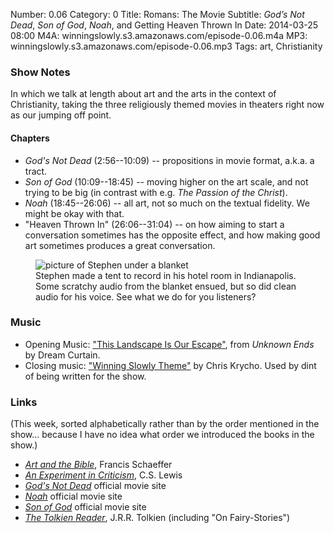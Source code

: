 Number: 0.06
Category: 0
Title: Romans: The Movie
Subtitle: <cite>God&rsquo;s Not Dead</cite>, <cite>Son of God</cite>, <cite>Noah</cite>, and Getting Heaven Thrown In
Date: 2014-03-25 08:00
M4A: winningslowly.s3.amazonaws.com/episode-0.06.m4a
MP3: winningslowly.s3.amazonaws.com/episode-0.06.mp3
Tags: art, Christianity

### Show Notes

In which we talk at length about art and the arts in the context of
Christianity, taking the three religiously themed movies in theaters right now
as our jumping off point.

#### Chapters

  - _God's Not Dead_ (2:56--10:09) -- propositions in movie format, a.k.a. a
    tract.
  - _Son of God_ (10:09--18:45) -- moving higher on the art scale, and not
    trying to be big (in contrast with e.g. _The Passion of the Christ_).
  - _Noah_ (18:45--26:06) -- all art, not so much on the textual fidelity. We
    might be okay with that.
  - "Heaven Thrown In" (26:06--31:04) -- on how aiming to start a conversation
    sometimes has the opposite effect, and how making good art sometimes
    produces a great conversation.

<figure>
<img src="/images/podcast-ghost.jpg" alt="picture of Stephen under a blanket" title="Stephen recording" />
<figcaption>Stephen made a tent to record in his hotel room in Indianapolis. Some scratchy audio from the blanket ensued, but so did clean audio for his voice. See what we do for you listeners?</figcaption>
</figure>

### Music

  - Opening Music: ["This Landscape Is Our Escape"](http://dreamcurtain.bandcamp.com),
    from _Unknown Ends_ by Dream Curtain.
  - Closing music: ["Winning Slowly Theme"](https://soundcloud.com/chriskrycho/winning-slowly)
    by Chris Krycho. Used by dint of being written for the show.

### Links

(This week, sorted alphabetically rather than by the order mentioned in the
show... because I have no idea what order we introduced the books in the show.)

  - [_Art and the Bible_](http://www.christianbook.com/Christian/Books/product?event=AFF&amp;p=1179430&amp;item_no=834011), Francis Schaeffer
  - [_An Experiment in Criticism_](http://www.christianbook.com/Christian/Books/product?event=AFF&amp;p=1179430&amp;item_no=04728X), C.S. Lewis
  - [_God's Not Dead_](http://godsnotdeadthemovie.com) official movie site
  - [_Noah_](http://www.noahmovie.com) official movie site
  - [_Son of God_](http://www.sonofgodmovie.com) official movie site
  - [_The Tolkien Reader_](http://www.christianbook.com/Christian/Books/product?event=AFF&amp;p=1179430&amp;item_no=345066), J.R.R. Tolkien (including "On Fairy-Stories")
